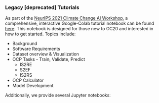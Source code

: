 ### Legacy [deprecated] Tutorials

As part of the [NeurIPS 2021 Climate Change AI Workshop](https://www.climatechange.ai/papers/neurips2021/79), a comprehensive, interactive Google-Colab tutorial notebook can be found [here](https://colab.research.google.com/github/Open-Catalyst-Project/ocp/blob/master/tutorials/OCP_Tutorial.ipynb). This notebook is designed for those new to OC20 and interested in how to get started. Topics include:
  * Background
  * Software Requirements
  * Dataset overview & Visualization
  * OCP Tasks - Train, Validate, Predict
    * IS2RE
    * S2EF
    * IS2RS
  * OCP Calculator
  * Model Development
  
Additionally, we provide several Jupyter notebooks:
  
 ```{tableofcontents}
```
